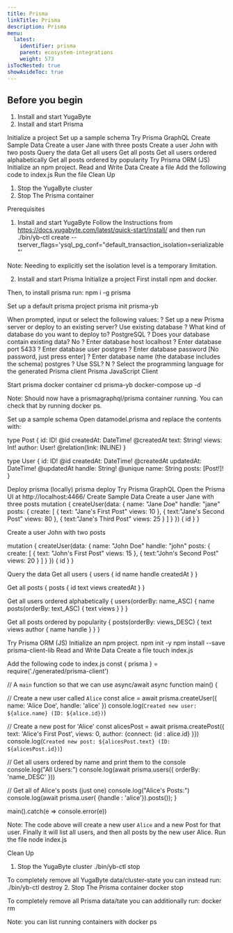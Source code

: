 ```yaml
---
title: Prisma
linkTitle: Prisma
description: Prisma
menu:
  latest:
    identifier: prisma
    parent: ecosystem-integrations
    weight: 573
isTocNested: true
showAsideToc: true
---
```





## Before you begin

1. Install and start YugaByte
2. Install and start Prisma



Initialize a project
Set up a sample schema
Try Prisma GraphQL
Create Sample Data
Create a user Jane with three posts
Create a user John with two posts
Query the data
Get all users
Get all posts
Get all users ordered alphabetically
Get all posts ordered by popularity
Try Prisma ORM (JS)
Initialize an npm project.
Read and Write Data
Create a file
Add the following code to index.js
Run the file
Clean Up
1. Stop the YugaByte cluster
2. Stop The Prisma container



Prerequisites
1. Install and start YugaByte
Follow the Instructions from https://docs.yugabyte.com/latest/quick-start/install/ 
and then run
./bin/yb-ctl create --tserver_flags='ysql_pg_conf="default_transaction_isolation=serializable"'

Note: Needing to explicitly set the isolation level is a temporary limitation.

<!--
Test of HTML commenting.
-->

2. Install and start Prisma
Initialize a project
First install npm and docker.

Then, to install prisma run:
npm i -g prisma

Set up a default prisma project
prisma init prisma-yb

When prompted, input or select the following values:
? Set up a new Prisma server or deploy to an existing server? Use existing database
? What kind of database do you want to deploy to? PostgreSQL
? Does your database contain existing data? No
? Enter database host localhost
? Enter database port 5433
? Enter database user postgres
? Enter database password [No password, just press enter]
? Enter database name (the database includes the schema) postgres
? Use SSL? N
? Select the programming language for the generated Prisma client Prisma JavaScript Client

Start prisma docker container
cd prisma-yb
docker-compose up -d

Note: Should now have a prismagraphql/prisma container running. You can check that by running docker ps.

Set up a sample schema
Open datamodel.prisma and replace the contents with:

type Post {
  id: ID! @id
  createdAt: DateTime! @createdAt
  text: String!
  views: Int!
  author: User! @relation(link: INLINE)
}

type User {
  id: ID! @id
  createdAt: DateTime! @createdAt
  updatedAt: DateTime! @updatedAt
  handle: String! @unique
  name: String
  posts: [Post!]!
}

Deploy prisma (locally)
prisma deploy
Try Prisma GraphQL
Open the Prisma UI at http://localhost:4466/
Create Sample Data
Create a user Jane with three posts
mutation {
  createUser(data: {
    name: "Jane Doe"
    handle: "jane"
    posts: {
      create: [
        {
           text: "Jane's First Post"
           views: 10
        },
        {
           text:"Jane's Second Post"
	         views: 80
        },
        {
           text:"Jane's Third Post"
           views: 25 
        }
      ]
    }
  }) {
    id
  }
}




Create a user John with two posts

mutation {
  createUser(data: {
    name: "John Doe"
    handle: "john"
    posts: {
      create: [
        {
           text: "John's First Post"
           views: 15
        },
        {
           text:"John's Second Post"
	         views: 20
        }
      ]
    }
  }) {
    id
  }
}


Query the data
Get all users
{
  users {
    id
    name
    handle
    createdAt
  }
}

Get all posts
{
  posts {
    id
    text
    views
    createdAt
  }
}





Get all users ordered alphabetically 
{
  users(orderBy: name_ASC) {
    name
    posts(orderBy: text_ASC) {
      text
      views
    }
  }
}


Get all posts ordered by popularity
{
  posts(orderBy: views_DESC) {
    text
    views
    author {
      name
      handle
    }
  }
}


Try Prisma ORM (JS)
Initialize an npm project.
npm init -y
npm install --save prisma-client-lib
Read and Write Data
Create a file
touch index.js

Add the following code to index.js
const { prisma } = require('./generated/prisma-client')

// A `main` function so that we can use async/await
async function main() {

  // Create a new user called `Alice`
  const alice = await prisma.createUser({ name: 'Alice Doe', handle: 'alice' })
  console.log(`Created new user: ${alice.name} (ID: ${alice.id})`)

  // Create a new post for 'Alice'
  const alicesPost = await prisma.createPost({ text: 'Alice\'s First Post', views: 0, author: {connect: {id : alice.id} }})
  console.log(`Created new post: ${alicesPost.text} (ID: ${alicesPost.id})`)

  // Get all users ordered by name and print them to the console
  console.log("All Users:")
  console.log(await prisma.users({ orderBy: 'name_DESC' }))

  // Get all of Alice's posts (just one)
  console.log("Alice's Posts:")
  console.log(await prisma.user( {handle : 'alice'}).posts());
}

main().catch(e => console.error(e))


Note: The code above will create a new user `Alice` and a new Post for that user. 
Finally it will list all users, and then all posts by the new user Alice.
Run the file
node index.js


Clean Up
1. Stop the YugaByte cluster
./bin/yb-ctl stop

To completely remove all YugaByte data/cluster-state you can instead run:
./bin/yb-ctl destroy
2. Stop The Prisma container
docker stop <container-id>

To completely remove all Prisma data/tate you can additionally run:
docker rm <container-id>

Note: you can list running containers with docker ps

